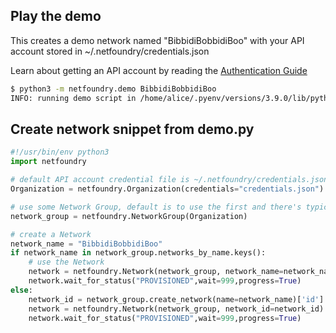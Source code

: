 
## Play the demo

This creates a demo network named "BibbidiBobbidiBoo" with your API account stored in ~/.netfoundry/credentials.json

Learn about getting an API account by reading the [Authentication Guide](https://developer.netfoundry.io/v2/guides/authentication/)

```bash
$ python3 -m netfoundry.demo BibbidiBobbidiBoo
INFO: running demo script in /home/alice/.pyenv/versions/3.9.0/lib/python3.9/site-packages/netfoundry/demo.py
```

## Create network snippet from demo.py

```python
#!/usr/bin/env python3
import netfoundry

# default API account credential file is ~/.netfoundry/credentials.json
Organization = netfoundry.Organization(credentials="credentials.json")

# use some Network Group, default is to use the first and there's typically only one
network_group = netfoundry.NetworkGroup(Organization)

# create a Network
network_name = "BibbidiBobbidiBoo"
if network_name in network_group.networks_by_name.keys():
    # use the Network
    network = netfoundry.Network(network_group, network_name=network_name)
    network.wait_for_status("PROVISIONED",wait=999,progress=True)
else:
    network_id = network_group.create_network(name=network_name)['id']
    network = netfoundry.Network(network_group, network_id=network_id)
    network.wait_for_status("PROVISIONED",wait=999,progress=True)
```
